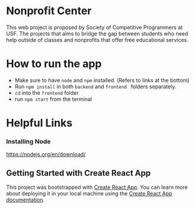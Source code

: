 # Nonprofit Center

This web project is proposed by Society of Competitive Programmers at USF. The projects that aims to bridge the gap between students who need help outside of classes and nonprofits that offer free educational services.

# How to run the app

- Make sure to have `node` and `npm` installed. (Refers to links at the bottom)
- Run `npm install` in both `backend` and `frontend ` folders separately.
- `cd` into the `frontend` folder
- run `npm start` from the terminal

# Helpful Links
### Installing Node
https://nodejs.org/en/download/

## Getting Started with Create React App

This project was bootstrapped with [Create React App](https://github.com/facebook/create-react-app).
You can learn more about deploying it in your local machine using the [Create React App documentation](https://facebook.github.io/create-react-app/docs/getting-started).
